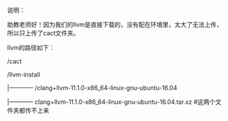 说明：

助教老师好！因为我们的llvm是直接下载的，没有配在环境里，太大了无法上传，所以只上传了cact文件夹。

llvm的路径如下：

/cact

/llvm-install

|———— /clang+llvm-11.1.0-x86_64-linux-gnu-ubuntu-16.04

|———— clang+llvm-11.1.0-x86_64-linux-gnu-ubuntu-16.04.tar.xz #这两个文件夹都传不上来
